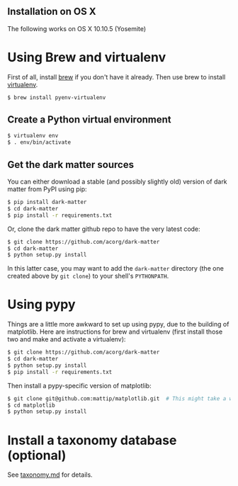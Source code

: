 ## Installation on OS X

The following works on OS X 10.10.5 (Yosemite)

# Using Brew and virtualenv

First of all, install [brew](http://brew.sh/) if you don't have it already.
Then use brew to install [virtualenv](https://pypi.python.org/pypi/virtualenv).

```sh
$ brew install pyenv-virtualenv
```

## Create a Python virtual environment

```sh
$ virtualenv env
$ . env/bin/activate
```

## Get the dark matter sources

You can either download a stable (and possibly slightly old) version of
dark matter from PyPI using pip:

```sh
$ pip install dark-matter
$ cd dark-matter
$ pip install -r requirements.txt
```

Or, clone the dark matter github repo to have the very latest code:

```sh
$ git clone https://github.com/acorg/dark-matter
$ cd dark-matter
$ python setup.py install
```

In this latter case, you may want to add the `dark-matter` directory (the
one created above by `git clone`) to your shell's `PYTHONPATH`.

# Using pypy

Things are a little more awkward to set up using pypy, due to the building
of matplotlib. Here are instructions for brew and virtualenv (first install
those two and make and activate a virtualenv):

```sh
$ git clone https://github.com/acorg/dark-matter
$ cd dark-matter
$ python setup.py install
$ pip install -r requirements.txt
```

Then install a pypy-specific version of matplotlib:

```sh
$ git clone git@github.com:mattip/matplotlib.git  # This might take a while
$ cd matplotlib
$ python setup.py install
```

# Install a taxonomy database (optional)

See [taxonomy.md](taxonomy.md) for details.
